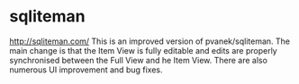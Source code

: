 # sqliteman
http://sqliteman.com/
This is an improved version of pvanek/sqliteman. The main change is that the Item View is fully editable and edits are properly synchronised between the Full View and he Item View. There are also numerous UI improvement and bug fixes.

